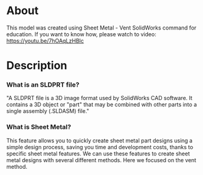 # About

This model was created using Sheet Metal - Vent SolidWorks command for education. If you want to know how, please watch to video: https://youtu.be/7hOAqLzHBlc

# Description


### What is an SLDPRT file?

"A SLDPRT file is a 3D image format used by SolidWorks CAD software. It contains a 3D object or "part" that may be combined with other parts into a single assembly (.SLDASM) file."

### What is Sheet Metal?

This feature allows you to quickly create sheet metal part designs using a simple design process, saving you time and development costs, thanks to specific sheet metal features. We can use these features to create sheet metal designs with several different methods. Here we focused on the vent method. 









